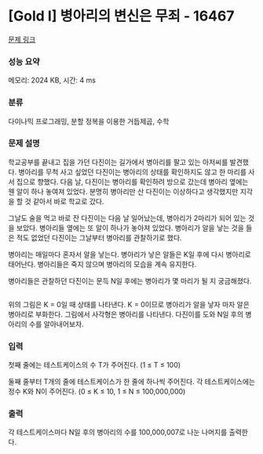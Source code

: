 # [Gold I] 병아리의 변신은 무죄 - 16467 

[문제 링크](https://www.acmicpc.net/problem/16467) 

### 성능 요약

메모리: 2024 KB, 시간: 4 ms

### 분류

다이나믹 프로그래밍, 분할 정복을 이용한 거듭제곱, 수학

### 문제 설명

<p>학교공부를 끝내고 집을 가던 다진이는 길가에서 병아리를 팔고 있는 아저씨를 발견했다. 병아리를 무척 사고 싶었던 다진이는 병아리의 상태를 확인하지도 않고 한 마리를 사서 집으로 향했다. 다음 날, 다진이는 병아리를 확인하려 방으로 갔는데 병아리 옆에는 웬 알이 하나 놓여져 있었다. 분명히 병아리만 산 다진이는 이상하다고 생각했지만 지각을 할 것 같아서 바로 학교로 갔다. </p>

<p>그날도 술을 먹고 바로 잔 다진이는 다음 날 일어났는데, 병아리가 2마리가 되어 있는 것을 보았다. 병아리들 옆에는 또 알이 하나가 놓아져 있었다. 병아리가 알을 낳는 것을 들은 적도 없었던 다진이는 그날부터 병아리를 관찰하기로 했다. </p>

<p>병아리는 매일마다 혼자서 알을 낳는다. 병아리가 낳은 알들은 K일 후에 다시 병아리로 태어난다. 병아리들은 죽지 않으며 병아리의 모습을 계속 유지한다. </p>

<p>병아리들은 관찰하던 다진이는 문득 N일 후에는 병아리가 몇 마리가 될 지 궁금해졌다. </p>

<p><img alt="" src="https://upload.acmicpc.net/87050431-899c-4bf0-b308-46749569792b/-/preview/"></p>

<p>위의 그림은 K = 0일 때 상태를 나타낸다. K = 0이므로 병아리가 알을 낳자 마자 알은 병아리로 부화한다. 그림에서 사각형은 병아리를 나타낸다. 다진이를 도와 N일 후의 병아리의 수를 알아내어보자. </p>

### 입력 

 <p>첫째 줄에는 테스트케이스의 수 T가 주어진다. (1 ≤ T ≤ 100)</p>

<p>둘째 줄부터 T개의 줄에 테스트케이스가 한 줄에 하나씩 주어진다. 각 테스트케이스에는 정수 K와 N이 주어진다. (0 ≤ K ≤ 10, 1 ≤ N ≤ 100,000,000) </p>

### 출력 

 <p>각 테스트케이스마다 N일 후의 병아리의 수를 100,000,007로 나눈 나머지를 출력한다.</p>

